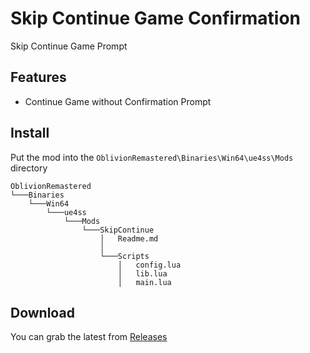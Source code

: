 # Skip Continue Game Confirmation
Skip Continue Game Prompt

## Features
- Continue Game without Confirmation Prompt

## Install
 Put the mod into the `OblivionRemastered\Binaries\Win64\ue4ss\Mods` directory

```
OblivionRemastered
└───Binaries
    └───Win64
        └───ue4ss
            └───Mods
                └───SkipContinue
                    │   Readme.md
                    │
                    └───Scripts
                        │   config.lua
                        │   lib.lua
                        │   main.lua
```

## Download
You can grab the latest from [Releases](https://github.com/cmd430/ue4ss-mods/releases/)
